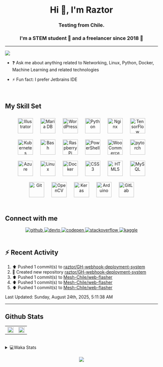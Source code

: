 <h1 align="center">Hi 👋, I'm Raztor</h1>
<h3 align="center">Testing from Chile.</h3>

### <div align="center">I'm a STEM student 🤖 and a freelancer since 2018 🚀</div>  

---
  ![](https://komarev.com/ghpvc/?username=raztor)
    

- ❓ Ask me about anything related to Networking, Linux, Python, Docker, Machine Learning and related technologies  
  

- ⚡ Fun fact: I prefer Jetbrains IDE  
  

<br/>  


## My Skill Set  
<div align="center">  
<img style="margin: 10px" src="https://profilinator.rishav.dev/skills-assets/adobe_illustrator-icon.svg" alt="Illustrator" height="50" />  
<img style="margin: 10px" src="https://profilinator.rishav.dev/skills-assets/mariadb.png" alt="Maria DB" height="50" />  
<img style="margin: 10px" src="https://profilinator.rishav.dev/skills-assets/wordpress.png" alt="WordPress" height="50" />  
<img style="margin: 10px" src="https://profilinator.rishav.dev/skills-assets/python-original.svg" alt="Python" height="50" />  
<img style="margin: 10px" src="https://profilinator.rishav.dev/skills-assets/nginx-original.svg" alt="Nginx" height="50" />  
<img style="margin: 10px" src="https://profilinator.rishav.dev/skills-assets/tensorflow-icon.svg" alt="TensorFlow" height="50" />  
<img style="margin: 10px" src="https://profilinator.rishav.dev/skills-assets/kubernetes-icon.svg" alt="Kubernetes" height="50" />  
<img style="margin: 10px" src="https://profilinator.rishav.dev/skills-assets/gnu_bash-icon.svg" alt="Bash" height="50" />  
<img style="margin: 10px" src="https://profilinator.rishav.dev/skills-assets/raspberrypi.png" alt="Raspberry Pi" height="50" />  
<img style="margin: 10px" src="https://profilinator.rishav.dev/skills-assets/powershell.png" alt="PowerShell" height="50" />  
<img style="margin: 10px" src="https://profilinator.rishav.dev/skills-assets/woocommerce.png" alt="WooCommerce" height="50" />  
<img style="margin: 10px" src="https://profilinator.rishav.dev/skills-assets/pytorch-icon.svg" alt="pytorch" height="50" />  
<img style="margin: 10px" src="https://profilinator.rishav.dev/skills-assets/microsoft_azure-icon.svg" alt="Azure" height="50" />  
<img style="margin: 10px" src="https://profilinator.rishav.dev/skills-assets/linux-original.svg" alt="Linux" height="50" />  
<img style="margin: 10px" src="https://profilinator.rishav.dev/skills-assets/docker-original-wordmark.svg" alt="Docker" height="50" />  
<img style="margin: 10px" src="https://profilinator.rishav.dev/skills-assets/css3-original-wordmark.svg" alt="CSS3" height="50" />  
<img style="margin: 10px" src="https://profilinator.rishav.dev/skills-assets/html5-original-wordmark.svg" alt="HTML5" height="50" />  
<img style="margin: 10px" src="https://profilinator.rishav.dev/skills-assets/mysql-original-wordmark.svg" alt="MySQL" height="50" />  
<img style="margin: 10px" src="https://profilinator.rishav.dev/skills-assets/git-scm-icon.svg" alt="Git" height="50" />  
<img style="margin: 10px" src="https://profilinator.rishav.dev/skills-assets/opencv-icon.svg" alt="OpenCV" height="50" />  
<img style="margin: 10px" src="https://profilinator.rishav.dev/skills-assets/keras.png" alt="Keras" height="50" />  
<img style="margin: 10px" src="https://profilinator.rishav.dev/skills-assets/arduino.png" alt="Arduino" height="50" />  
<img style="margin: 10px" src="https://profilinator.rishav.dev/skills-assets/gitlab.svg" alt="GitLab" height="50" />  
</div>  

<br/>  


## Connect with me  
<div align="center">
<a href="https://github.com/raztorr" target="_blank">
<img src=https://img.shields.io/badge/github-%2324292e.svg?&style=for-the-badge&logo=github&logoColor=white alt=github style="margin-bottom: 5px;" />
</a>
<a href="https://dev.to/raztorr" target="_blank">
<img src=https://img.shields.io/badge/dev.to-%2308090A.svg?&style=for-the-badge&logo=dev.to&logoColor=white alt=devto style="margin-bottom: 5px;" />
</a>
<a href="https://codepen.com/raztorr" target="_blank">
<img src=https://img.shields.io/badge/codepen-%23131417.svg?&style=for-the-badge&logo=codepen&logoColor=white alt=codepen style="margin-bottom: 5px;" />
</a>
<a href="https://stackoverflow.com/users/raztor" target="_blank">
<img src=https://img.shields.io/badge/stackoverflow-%23F28032.svg?&style=for-the-badge&logo=stackoverflow&logoColor=white alt=stackoverflow style="margin-bottom: 5px;" />
</a>
<a href="https://www.kaggle.com/raztorr" target="_blank">
<img src=https://img.shields.io/badge/kaggle-%2344BAE8.svg?&style=for-the-badge&logo=kaggle&logoColor=white alt=kaggle style="margin-bottom: 5px;" />
</a>  
</div>  
<br/>  

## :zap: Recent Activity

<!--RECENT_ACTIVITY:start-->
1. ⬆️ Pushed 1 commit(s) to [raztor/GH-webhook-deployment-system](https://github.com/raztor/GH-webhook-deployment-system)
2. 📔 Created new repository [raztor/GH-webhook-deployment-system](https://github.com/raztor/GH-webhook-deployment-system)
3. ⬆️ Pushed 1 commit(s) to [Mesh-Chile/web-flasher](https://github.com/Mesh-Chile/web-flasher)
4. ⬆️ Pushed 1 commit(s) to [Mesh-Chile/web-flasher](https://github.com/Mesh-Chile/web-flasher)
5. ⬆️ Pushed 1 commit(s) to [Mesh-Chile/web-flasher](https://github.com/Mesh-Chile/web-flasher)
<!--RECENT_ACTIVITY:end-->

<!--RECENT_ACTIVITY:last_update-->
Last Updated: Sunday, August 24th, 2025, 5:11:38 AM
<!--RECENT_ACTIVITY:last_update_end-->

---



## Github Stats  
<table><tr><td valign="top" width="50%">

<div align="center"><img src="https://readme-stats-rouge-eight.vercel.app/api?username=raztor&show_icons=true&count_private=true&hide_border=true&theme=github_dark" align="center" style="width: 100%" /></div>

</td><td valign="top" width="50%">
<div align="center"><img src="https://readme-stats-rouge-eight.vercel.app/api/top-langs/?username=raztor&hide_border=true&layout=compact&theme=github_dark" align="center" style="width: 100%" /></div>
</td></tr></table>    

<br/>  

<details>
<summary> 💻Waka Stats</summary>
<br>
  
 <!--START_SECTION:waka-->
![Code Time](http://img.shields.io/badge/Code%20Time-418%20hrs%2030%20mins-blue)

![Lines of code](https://img.shields.io/badge/From%20Hello%20World%20I%27ve%20Written-604.1%20thousand%20lines%20of%20code-blue)

**I'm a Night 🦉** 

```text
🌞 Morning                98 commits          ███░░░░░░░░░░░░░░░░░░░░░░   11.24 % 
🌆 Daytime                254 commits         ███████░░░░░░░░░░░░░░░░░░   29.13 % 
🌃 Evening                337 commits         ██████████░░░░░░░░░░░░░░░   38.65 % 
🌙 Night                  183 commits         █████░░░░░░░░░░░░░░░░░░░░   20.99 % 
```


📊 **This Week I Spent My Time On** 

```text
💬 Programming Languages: 
YAML                     15 mins             ██████░░░░░░░░░░░░░░░░░░░   22.89 % 
R                        15 mins             ██████░░░░░░░░░░░░░░░░░░░   22.54 % 
JavaScript               11 mins             ████░░░░░░░░░░░░░░░░░░░░░   16.34 % 
TypeScript               9 mins              ███░░░░░░░░░░░░░░░░░░░░░░   13.23 % 
GitIgnore file           7 mins              ███░░░░░░░░░░░░░░░░░░░░░░   10.56 % 

🔥 Editors: 
IntelliJ IDEA            53 mins             ███████████████████░░░░░░   77.26 % 
DataSpell                15 mins             ██████░░░░░░░░░░░░░░░░░░░   22.54 % 
PyCharm                  0 secs              ░░░░░░░░░░░░░░░░░░░░░░░░░   00.21 % 

🐱‍💻 Projects: 
gestion-fic-frontend     26 mins             █████████░░░░░░░░░░░░░░░░   37.71 % 
gestion-fic-backend      24 mins             █████████░░░░░░░░░░░░░░░░   35.26 % 
Proyecto prueba 1        15 mins             ██████░░░░░░░░░░░░░░░░░░░   22.54 % 
Mentha                   2 mins              █░░░░░░░░░░░░░░░░░░░░░░░░   04.29 % 
Ministerio-Model         0 secs              ░░░░░░░░░░░░░░░░░░░░░░░░░   00.21 % 

💻 Operating System: 
Windows                  1 hr 9 mins         █████████████████████████   100.00 % 
Mac                      0 secs              ░░░░░░░░░░░░░░░░░░░░░░░░░   00.00 % 
```


 Last Updated on 21/08/2025 18:46:16 UTC
<!--END_SECTION:waka-->

</details>



<!-- BLOG-POST-LIST:START -->  

<!-- BLOG-POST-LIST:END -->  

<br/>  

<div align="center"><img src="https://spotify-github-profile.kittinanx.com/api/view?uid=benjaxsp&cover_image=true&theme=novatorem&bar_color=53b14f&bar_color_cover=true" /></div>  

<br/>  

  

<br/>  


<br />
